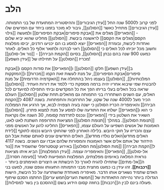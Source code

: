 # הלב
לפני קרוב ל5000 שנה החל [[עידן הגיבורים]] וההיסטוריה המתועדת של בני התמותה.
[[עידן הגיבורים]] מתחיל כאשר [[הסולטן]], גיבור לא מוכר בזמנו ביחד עם הפרשים שלו - [[הפאריס]] מגלים את [[אבקת סיפורים|אבקת הסיפורים]] ולמעשה [[גילוי הקסם|מגלים את הקסם]] לראשונה ביבשת.
[[הסולטן]] מחליט שהוא יביא שלום ואחדות ליבשת, ובעזרת [[הפאריס]] יוצא למסע בו הם יכניעו רודנים, יביסו מפלצות וחשוב מכל יוכיחו לכל האלים כי [[הסולטן]] ראוי לברכה ולתואר אלוף כל האלים.
לאחר כמעט 900 שנה בהם נבחן [[הסולטן]], בסיום [[הקמת הבירה]] - [[נור אל-סולטן]] מכריז [[הסולטן]] על תחילתו של [[עידן השפע]]!

ב[[עידן השפע]] חלקו [[הסולטן]] ו[[הפאריס]] את סודות הקסם ו[[אבקת סיפורים|אבקת הסיפורים]], על מנת לעשות זאת הקמו [[מכרות]] ו[[המזקקות המלכותיות]], [[הסולטן]] בעצמו ניהל בהתחלה את [[האקדמיה הדרומית]] על מנת להבטיח שמי שיבוא אחריו יהיה ברמה מספקת כדי ללמד את דורות העתיד.
[[הסולטן]] שראה בכל האלים בעלי בריתו הפך את כל המקדשים וביתי התפילה למיועדים לכל האלים, עם השנים השתחררו בני התמותה גם מהאלים.תחת שלטון [[הסולטן]] העולם הכיר מעל ל4000 שנה של שקט, של התרחבות והתפתחות. 
בשנה 4087 ל[[הקמת הבירה]] והאימפריה הכריז הסולטן כי ישנה בעיה הצפויה לבוא, אך הרגיע את הממלכה כי הוא ו[[הפאריס]] ישלחו את התודעה שלו למסע על מנת למצוא פתרון. [[הסולטן]] השאיר את השלטון בידי [[הפאריס]] ונכנס לתרדמת קסומה, 30 השנה אלו נקראות [[תנומת הסולטן]]. במהלך [[תנומת הסולטן]] המציאות התרופפה השתנת לאט לאט, האמונות של אנשים השפיעו על העולם עצמו, [[הפאריס]] החליטו להגן על האנשים מפני עצם והכריזו על חוקי היובש.
בלילה האחרון לפני שהחוקי היובש נכנסו לתוקף [[לידת האלים מחדש|האלים נולדו מחדש]], האלים החדשים עונים לאותם שמות אבל הם הידהוד של אותם אלים אשר האמונות והמסורות שלהם אבדו עם השנים.
בשנה 4117 ל[[הקמת הבירה]] [[מות הסולטן|מת הסולטן]] באירוע קטסטרופלי שהשמיד את [[נור אל-סולטן]], [[הפאריס]] והאימפריה עצמה.
[[עידן המפלצות]] הביא איתו מציאות נוראית המלאה באיומים מפלצתים,
המפלצות המופיעות לאחר [[פעימה חסרה]], ה[[אל-מתים]] שתחילו להגיח לאורך כל היבשתת או היצורים האימתנים ביותר - **[[רכבות]]**.
זהו עידן בו כמעט מחצית מבני התמותה התעוותו וגופם שונה, למעט בני האדם שתמיד נשארים אותו הדבר.
מאיפריה מאוחדת שהשתרעה על כל היבשת, הישות הגדולה ביותר נהייתה התאחדות של [[חמשת הערים|חמש ערים]] החתמו הסכם שיתוף פעולה בינם לבין ה[[רכבות]] בחוזה קסום הידוע בשם [[ההסכם בין בשר למסילות]].

